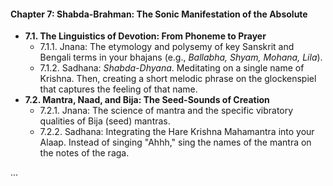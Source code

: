 
#### **Chapter 7: Shabda-Brahman: The Sonic Manifestation of the Absolute**
*   **7.1. The Linguistics of Devotion: From Phoneme to Prayer**
    *   7.1.1. Jnana: The etymology and polysemy of key Sanskrit and Bengali terms in your bhajans (e.g., *Ballabha, Shyam, Mohana, Lila*).
    *   7.1.2. Sadhana: *Shabda-Dhyana*. Meditating on a single name of Krishna. Then, creating a short melodic phrase on the glockenspiel that captures the feeling of that name.
*   **7.2. Mantra, Naad, and Bija: The Seed-Sounds of Creation**
    *   7.2.1. Jnana: The science of mantra and the specific vibratory qualities of Bija (seed) mantras.
    *   7.2.2. Sadhana: Integrating the Hare Krishna Mahamantra into your Alaap. Instead of singing "Ahhh," sing the names of the mantra on the notes of the raga.


...
